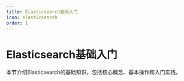 ```yaml
---
title: Elasticsearch基础入门
icon: elasticsearch
order: 1
---
```


# Elasticsearch基础入门

本节介绍Elasticsearch的基础知识，包括核心概念、基本操作和入门实践。
